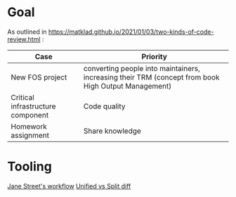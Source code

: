 # Goal
As outlined in https://matklad.github.io/2021/01/03/two-kinds-of-code-review.html :

Case | Priority
--- | ---
New FOS project | converting people into maintainers, increasing their TRM (concept from book High Output Management)
Critical infrastructure component | Code quality
Homework assignment | Share knowledge


# Tooling
[Jane Street's workflow](<https://blog.janestreet.com/putting-the-i-back-in-ide-towards-a-github-explorer/>)
[Unified vs Split diff](<https://matklad.github.io/2023/10/23/unified-vs-split-diff.html>)
